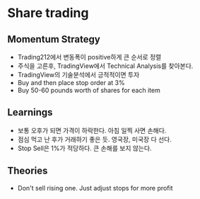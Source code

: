# Share trading

## Momentum Strategy

* Trading212에서 변동폭이 positive하게 큰 순서로 정렬
* 주식을 고른후, TradingView에서 Technical Analysis를 찾아본다.
* TradingView의 기술분석에서 긍적적이면 투자
* Buy and then place stop order at 3%
* Buy 50-60 pounds worth of shares for each item

## Learnings

* 보통 오후가 되면 가격이 하락한다. 아침 일찍 사면 손해다.
* 점심 먹고 난 후가 거래하기 좋은 듯. 영국장, 미국장 다 선다. 
* Stop Sell은 1%가 적당하다. 큰 손해를 보지 않는다.

## Theories

* Don't sell rising one. Just adjust stops for more profit

